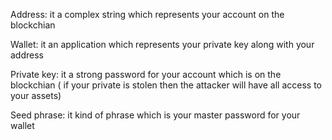 Address: it a complex string which represents your account on the blockchian

Wallet: it an application which represents your private key along with your address

Private key: it  a strong password for your account which is on the blockchian ( if your private is stolen then the attacker will have all access to your assets)

Seed phrase: it kind of phrase which is your master password for your wallet
